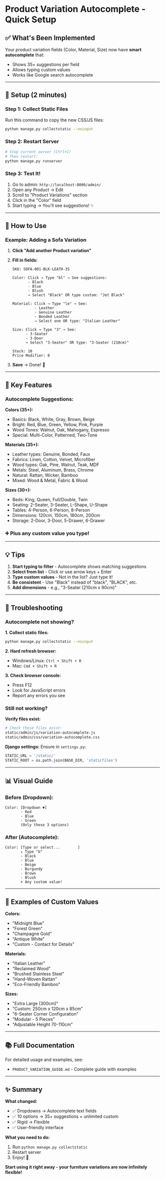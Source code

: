 # Product Variation Autocomplete - Quick Setup

## ✅ What's Been Implemented

Your product variation fields (Color, Material, Size) now have **smart autocomplete** that:
- Shows 35+ suggestions per field
- Allows typing custom values
- Works like Google search autocomplete

---

## 🚀 Setup (2 minutes)

### Step 1: Collect Static Files
Run this command to copy the new CSS/JS files:

```bash
python manage.py collectstatic --noinput
```

### Step 2: Restart Server
```bash
# Stop current server (Ctrl+C)
# Then restart:
python manage.py runserver
```

### Step 3: Test It!
1. Go to admin: `http://localhost:8000/admin/`
2. Open any Product → Edit
3. Scroll to "Product Variations" section
4. Click in the "Color" field
5. Start typing → You'll see suggestions! ✨

---

## 📝 How to Use

### Example: Adding a Sofa Variation

1. **Click "Add another Product variation"**

2. **Fill in fields:**
   ```
   SKU: SOFA-001-BLK-LEATH-3S
   
   Color: Click → Type "bl" → See suggestions:
          - Black
          - Blue
          - Blush
          → Select "Black" OR type custom: "Jet Black"
   
   Material: Click → Type "le" → See:
             - Leather
             - Genuine Leather
             - Bonded Leather
             → Select one OR type: "Italian Leather"
   
   Size: Click → Type "3" → See:
         - 3-Seater
         - 3-Door
         → Select "3-Seater" OR type: "3-Seater (210cm)"
   
   Stock: 10
   Price Modifier: 0
   ```

3. **Save** → Done! 🎉

---

## 🎯 Key Features

### Autocomplete Suggestions:

**Colors (35+):**
- Basics: Black, White, Gray, Brown, Beige
- Bright: Red, Blue, Green, Yellow, Pink, Purple
- Wood Tones: Walnut, Oak, Mahogany, Espresso
- Special: Multi-Color, Patterned, Two-Tone

**Materials (35+):**
- Leather types: Genuine, Bonded, Faux
- Fabrics: Linen, Cotton, Velvet, Microfiber
- Wood types: Oak, Pine, Walnut, Teak, MDF
- Metals: Steel, Aluminum, Brass, Chrome
- Natural: Rattan, Wicker, Bamboo
- Mixed: Wood & Metal, Fabric & Wood

**Sizes (30+):**
- Beds: King, Queen, Full/Double, Twin
- Seating: 2-Seater, 3-Seater, L-Shape, U-Shape
- Tables: 4-Person, 6-Person, 8-Person
- Dimensions: 120cm, 150cm, 180cm, 200cm
- Storage: 2-Door, 3-Door, 5-Drawer, 6-Drawer

### ➕ **Plus any custom value you type!**

---

## 💡 Tips

1. **Start typing to filter** - Autocomplete shows matching suggestions
2. **Select from list** - Click or use arrow keys + Enter
3. **Type custom values** - Not in the list? Just type it!
4. **Be consistent** - Use "Black" instead of "black", "BLACK", etc.
5. **Add dimensions** - e.g., "3-Seater (210cm x 90cm)"

---

## 🔧 Troubleshooting

### Autocomplete not showing?

**1. Collect static files:**
```bash
python manage.py collectstatic --noinput
```

**2. Hard refresh browser:**
- Windows/Linux: `Ctrl + Shift + R`
- Mac: `Cmd + Shift + R`

**3. Check browser console:**
- Press F12
- Look for JavaScript errors
- Report any errors you see

### Still not working?

**Verify files exist:**
```bash
# Check these files exist:
static/admin/js/variation-autocomplete.js
static/admin/css/variation-autocomplete.css
```

**Django settings:**
Ensure in `settings.py`:
```python
STATIC_URL = '/static/'
STATIC_ROOT = os.path.join(BASE_DIR, 'staticfiles')
```

---

## 📊 Visual Guide

### Before (Dropdown):
```
Color: [Dropdown ▼]
       - Red
       - Blue  
       - Green
       (Only these 3 options)
```

### After (Autocomplete):
```
Color: [Type or select...        ]
       ↓ Type "b"
       - Black
       - Blue
       - Beige
       - Burgundy
       - Brown
       - Blush
       + Any custom value!
```

---

## 🎨 Examples of Custom Values

**Colors:**
- "Midnight Blue"
- "Forest Green"
- "Champagne Gold"
- "Antique White"
- "Custom - Contact for Details"

**Materials:**
- "Italian Leather"
- "Reclaimed Wood"
- "Brushed Stainless Steel"
- "Hand-Woven Rattan"
- "Eco-Friendly Bamboo"

**Sizes:**
- "Extra Large (300cm)"
- "Custom: 250cm x 120cm x 85cm"
- "6-Seater Corner Configuration"
- "Modular - 5 Pieces"
- "Adjustable Height 70-110cm"

---

## 📚 Full Documentation

For detailed usage and examples, see:
- `PRODUCT_VARIATION_GUIDE.md` - Complete guide with examples

---

## ✨ Summary

**What changed:**
- ✅ Dropdowns → Autocomplete text fields
- ✅ 10 options → 35+ suggestions + unlimited custom
- ✅ Rigid → Flexible
- ✅ User-friendly interface

**What you need to do:**
1. Run `python manage.py collectstatic`
2. Restart server
3. Enjoy! 🎉

**Start using it right away - your furniture variations are now infinitely flexible!**

